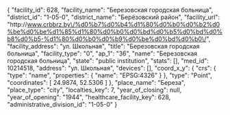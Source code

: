 {
    "facility_id": 628,
    "facility_name": "Березовская городская больница",
    "district_id": "1-05-0",
    "district_name": "Берёзовский район",
    "facility_url": "http:\/\/www.crbbrz.by\/%d0%b7%d0%b4%d1%80%d0%b0%d0%b2%d0%be%d0%be%d1%85%d1%80%d0%b0%d0%bd%d0%b5%d0%bd%d0%b8%d0%b5-%d1%80%d0%b0%d0%b9%d0%be%d0%bd%d0%b0\/",
    "facility_address": "ул. Школьная",
    "title": "Березовская городская больница",
    "facility_type": "0",
    "ap_1": "36",
    "name": "Березовская городская больница",
    "state": "public institution",
    "stats": [],
    "med_id": 10214518,
    "address": "ул. Школьная",
    "devices": [],
    "coord_x_y": {
        "crs": {
            "type": "name",
            "properties": {
                "name": "EPSG:4326"
            }
        },
        "type": "Point",
        "coordinates": [
            24.9874,
            52.5306
        ]
    },
    "place_name": "Береза",
    "place_type": "city",
    "localties_key": 7,
    "year_of_closing": null,
    "year_of_opening": "1944",
    "healthcare_facility_key": 628,
    "administrative_division_id": "1-05-0"
}